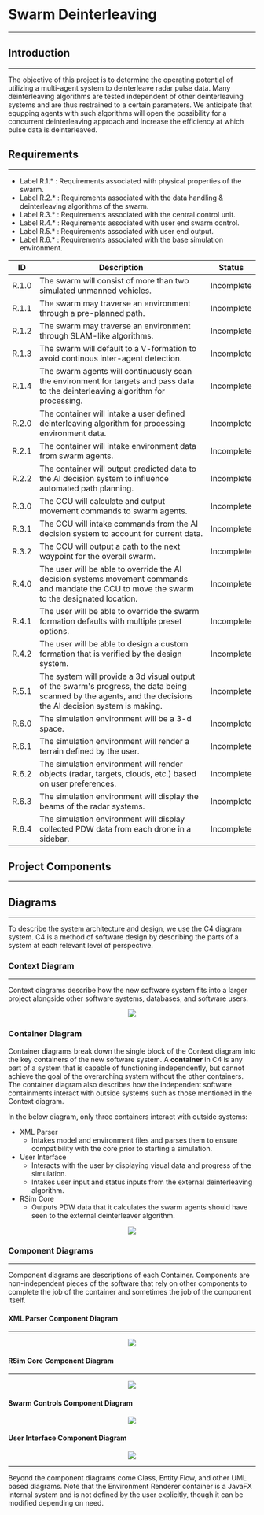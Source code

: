 # Swarm Deinterleaving
---

## Introduction
---
The objective of this project is to determine the operating potential of utilizing a multi-agent system to deinterleave radar pulse data.  Many deinterleaving algorithms are tested independent of other deinterleaving systems and are thus restrained to a certain parameters.  We anticipate that equpping agents with such algorithms will open the possibility for a concurrent deinterleaving approach and increase the efficiency at which pulse data is deinterleaved.

## Requirements
---
* Label R.1.* : Requirements associated with physical properties of the swarm.
* Label R.2.* : Requirements associated with the data handling & deinterleaving algorithms of the swarm.
* Label R.3.* : Requirements associated with the central control unit.
* Label R.4.* : Requirements associated with user end swarm control.
* Label R.5.* : Requirements associated with user end output.
* Label R.6.* : Requirements associated with the base simulation environment.

ID | Description | Status
--- | --- | ---|
R.1.0 | The swarm will consist of more than two simulated unmanned vehicles. | Incomplete
R.1.1 | The swarm may traverse an environment through a pre-planned path. | Incomplete
R.1.2 | The swarm may traverse an environment through SLAM-like algorithms. | Incomplete
R.1.3 | The swarm will default to a V-formation to avoid continous inter-agent detection. | Incomplete
R.1.4 | The swarm agents will continuously scan the environment for targets and pass data to the deinterleaving algorithm for processing. | Incomplete
R.2.0 | The container will intake a user defined deinterleaving algorithm for processing environment data. | Incomplete
R.2.1 | The container will intake environment data from swarm agents. | Incomplete
R.2.2 | The container will output predicted data to the AI decision system to influence automated path planning. | Incomplete
R.3.0 | The CCU will calculate and output movement commands to swarm agents. | Incomplete
R.3.1 | The CCU will intake commands from the AI decision system to account for current data. | Incomplete
R.3.2 | The CCU will output a path to the next waypoint for the overall swarm. | Incomplete
R.4.0 | The user will be able to override the AI decision systems movement commands and mandate the CCU to move the swarm to the designated location. | Incomplete
R.4.1 | The user will be able to override the swarm formation defaults with multiple preset options. | Incomplete
R.4.2 | The user will be able to design a custom formation that is verified by the design system. | Incomplete
R.5.1 | The system will provide a 3d visual output of the swarm's progress, the data being scanned by the agents, and the decisions the AI decision system is making. | Incomplete
R.6.0 | The simulation environment will be a 3-d space. | Incomplete
R.6.1 | The simulation environment will render a terrain defined by the user. | Incomplete
R.6.2 | The simulation environment will render objects (radar, targets, clouds, etc.) based on user preferences. | Incomplete
R.6.3 | The simulation environment will display the beams of the radar systems. | Incomplete
R.6.4 | The simulation environment will display collected PDW data from each drone in a sidebar. | Incomplete

## Project Components

---

###

## Diagrams
---

To describe the system architecture and design, we use the C4 diagram system.  C4 is a method of software design by describing the parts of a system at each relevant level of perspective.

### Context Diagram

---

Context diagrams describe how the new software system fits into a larger project alongside other software systems, databases, and software users.

<p align="center">
  <img src="docs/diagrams/context.drawio.png"/>
</p>

### Container Diagram

Container diagrams break down the single block of the Context diagram into the key containers of the new software system.  A **container** in C4 is any part of a system that is capable of functioning independently, but cannot achieve the goal of the overarching system without the other containers.  The container diagram also describes how the independent software containments interact with outside systems such as those mentioned in the Context diagram.

In the below diagram, only three containers interact with outside systems:
- XML Parser
  - Intakes model and environment files and parses them to ensure compatibility with the core prior to starting a simulation.
- User Interface
  - Interacts with the user by displaying visual data and progress of the simulation.
  - Intakes user input and status inputs from the external deinterleaving algorithm.
- RSim Core
  - Outputs PDW data that it calculates the swarm agents should have seen to the external deinterleaver algorithm.

<p align="center">
  <img src="docs/diagrams/env3d_container.drawio.png"/>
</p>

### Component Diagrams

---

Component diagrams are descriptions of each Container.  Components are non-independent pieces of the software that rely on other components to complete the job of the container and sometimes the job of the component itself.

#### **XML Parser Component Diagram**

---

<p align="center">
  <img src="docs/diagrams/components/xmlparser_comp.drawio.png"/>
</p>


#### **RSim Core Component Diagram**

---

<p align="center">
  <img src="docs/diagrams/components/RSimCore_comp.drawio.png"/>
</p>

#### **Swarm Controls Component Diagram**

<p align="center">
  <img src="docs/diagrams/components/swarmctrls_comp.drawio.png"/>
</p>

#### **User Interface Component Diagram**

<p align="center">
  <img src="docs/diagrams/components/userinterface_comp.drawio.png"/>
</p>


---

Beyond the component diagrams come Class, Entity Flow, and other UML based diagrams.  Note that the Environment Renderer container is a JavaFX internal system and is not defined by the user explicitly, though it can be modified depending on need.